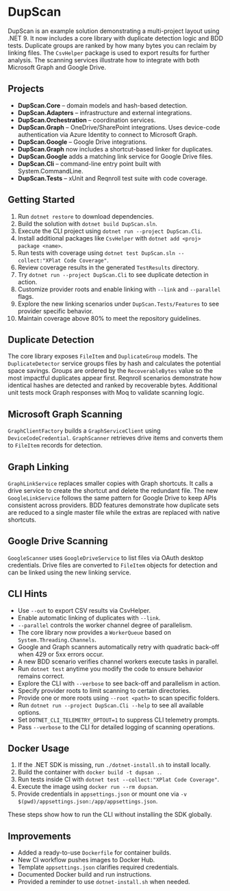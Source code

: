 # DupScan

DupScan is an example solution demonstrating a multi-project layout using .NET 9.
It now includes a core library with duplicate detection logic and BDD tests.
Duplicate groups are ranked by how many bytes you can reclaim by linking files.
The `CsvHelper` package is used to export results for further analysis.
The scanning services illustrate how to integrate with both Microsoft Graph and Google Drive.

## Projects
- **DupScan.Core** – domain models and hash-based detection.
- **DupScan.Adapters** – infrastructure and external integrations.
- **DupScan.Orchestration** – coordination services.
- **DupScan.Graph** – OneDrive/SharePoint integrations.
  Uses device-code authentication via Azure Identity to connect to Microsoft Graph.
- **DupScan.Google** – Google Drive integrations.
- **DupScan.Graph** now includes a shortcut-based linker for duplicates.
- **DupScan.Google** adds a matching link service for Google Drive files.
- **DupScan.Cli** – command-line entry point built with System.CommandLine.
- **DupScan.Tests** – xUnit and Reqnroll test suite with code coverage.

## Getting Started
1. Run `dotnet restore` to download dependencies.
2. Build the solution with `dotnet build DupScan.sln`.
3. Execute the CLI project using `dotnet run --project DupScan.Cli`.
4. Install additional packages like `CsvHelper` with `dotnet add <proj> package <name>`.
5. Run tests with coverage using `dotnet test DupScan.sln --collect:"XPlat Code Coverage"`.
6. Review coverage results in the generated `TestResults` directory.
7. Try `dotnet run --project DupScan.Cli` to see duplicate detection in action.
8. Customize provider roots and enable linking with `--link` and `--parallel` flags.
9. Explore the new linking scenarios under `DupScan.Tests/Features` to see provider specific behavior.
10. Maintain coverage above 80% to meet the repository guidelines.

## Duplicate Detection
The core library exposes `FileItem` and `DuplicateGroup` models. The
`DuplicateDetector` service groups files by hash and calculates the potential
space savings. Groups are ordered by the `RecoverableBytes` value so the most
impactful duplicates appear first. Reqnroll scenarios demonstrate how identical
hashes are detected and ranked by recoverable bytes. Additional unit tests mock
Graph responses with Moq to validate scanning logic.

## Microsoft Graph Scanning
`GraphClientFactory` builds a `GraphServiceClient` using `DeviceCodeCredential`.
`GraphScanner` retrieves drive items and converts them to `FileItem` records for
detection.

## Graph Linking
`GraphLinkService` replaces smaller copies with Graph shortcuts. It calls a
drive service to create the shortcut and delete the redundant file. The new
`GoogleLinkService` follows the same pattern for Google Drive to keep APIs
consistent across providers. BDD features demonstrate how duplicate sets are
reduced to a single master file while the extras are replaced with native
shortcuts.

## Google Drive Scanning
`GoogleScanner` uses `GoogleDriveService` to list files via OAuth desktop
credentials. Drive files are converted to `FileItem` objects for detection and
can be linked using the new linking service.


## CLI Hints
- Use `--out` to export CSV results via CsvHelper.
- Enable automatic linking of duplicates with `--link`.
- `--parallel` controls the worker channel degree of parallelism.
- The core library now provides a `WorkerQueue` based on `System.Threading.Channels`.
- Google and Graph scanners automatically retry with quadratic back-off when 429 or 5xx errors occur.
- A new BDD scenario verifies channel workers execute tasks in parallel.
- Run `dotnet test` anytime you modify the code to ensure behavior remains correct.
- Explore the CLI with `--verbose` to see back-off and parallelism in action.
- Specify provider roots to limit scanning to certain directories.
- Provide one or more roots using `--root <path>` to scan specific folders.
- Run `dotnet run --project DupScan.Cli --help` to see all available options.
- Set `DOTNET_CLI_TELEMETRY_OPTOUT=1` to suppress CLI telemetry prompts.
- Pass `--verbose` to the CLI for detailed logging of scanning operations.


## Docker Usage
1. If the .NET SDK is missing, run `./dotnet-install.sh` to install locally.
2. Build the container with `docker build -t dupsan .`.
3. Run tests inside CI with `dotnet test --collect:"XPlat Code Coverage"`.
4. Execute the image using `docker run --rm dupsan`.
5. Provide credentials in `appsettings.json` or mount one via `-v $(pwd)/appsettings.json:/app/appsettings.json`.

These steps show how to run the CLI without installing the SDK globally.

## Improvements
- Added a ready-to-use `Dockerfile` for container builds.
- New CI workflow pushes images to Docker Hub.
- Template `appsettings.json` clarifies required credentials.
- Documented Docker build and run instructions.
- Provided a reminder to use `dotnet-install.sh` when needed.

